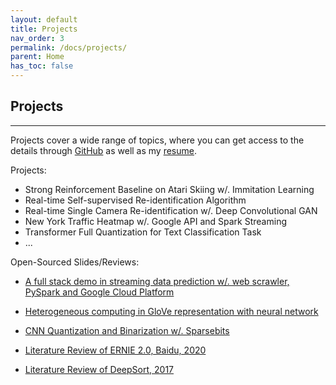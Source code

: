 ```yaml
---
layout: default
title: Projects
nav_order: 3
permalink: /docs/projects/
parent: Home
has_toc: false
---
```


## Projects

----------

Projects cover a wide range of topics, where you can get access to the details through [GitHub](https://github.com/SuperbTUM) as well as my [resume](https://github.com/SuperbTUM/superbTUM.github.io/blob/main/resume/Hu_Mingzhe_mh4116_MSEE.pdf).

Projects:

* Strong Reinforcement Baseline on Atari Skiing w/. Immitation Learning
* Real-time Self-supervised Re-identification Algorithm
* Real-time Single Camera Re-identification w/. Deep Convolutional GAN
* New York Traffic Heatmap w/. Google API and Spark Streaming
* Transformer Full Quantization for Text Classification Task
* ...

Open-Sourced Slides/Reviews:

* [A full stack demo in streaming data prediction w/. web scrawler, PySpark and Google Cloud Platform](https://docs.google.com/presentation/d/13mienC6CdovLCiz5X3YifuTIh2iMlll-rL-71KL4bII/edit?usp=sharing)

* [Heterogeneous computing in GloVe representation with neural network](https://docs.google.com/presentation/d/1yiWv__bui-3LiHRcHsZYQ6XAz5WzdlWg/edit?usp=sharing&ouid=102776209288098897046&rtpof=true&sd=true)

* [CNN Quantization and Binarization w/. Sparsebits](https://docs.google.com/presentation/d/1pt1NvVpS13oXeYGAcI1VcSAhZLgxCaRYo4LlK2eWhZs/edit?usp=sharing)

* [Literature Review of ERNIE 2.0, Baidu, 2020](/ERNIE_REVIEW/)

* [Literature Review of DeepSort, 2017](/DEEPSORT_REVIEW/)
